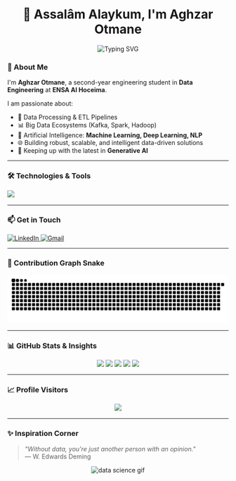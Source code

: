 <h1 align="center">👋 Assalâm Alaykum, I'm Aghzar Otmane</h1>

<p align="center">
  <img src="https://readme-typing-svg.demolab.com?font=Fira+Code&pause=1000&color=3B82F6&center=true&vCenter=true&multiline=true&width=600&height=70&lines=Aspiring+Data+Engineer;Big+Data+%7C+ML+%7C+DL+%7C+NLP+Enthusiast;
    Transforming+Data+into+Insights..." alt="Typing SVG" />

  
</p>





### 🧠 About Me

I'm **Aghzar Otmane**, a second-year engineering student in **Data Engineering** at **ENSA Al Hoceima**.

I am passionate about:
- 🧩 Data Processing & ETL Pipelines  
- 📊 Big Data Ecosystems (Kafka, Spark, Hadoop)  
- 🤖 Artificial Intelligence: **Machine Learning, Deep Learning, NLP**  
- 🌐 Building robust, scalable, and intelligent data-driven solutions  
- 🧠 Keeping up with the latest in **Generative AI**

---

### 🛠️ Technologies & Tools

<div align="left">
  <img src="https://skillicons.dev/icons?i=java,c,python,bash,mysql,postgres,flask,fastapi,grafana,prometheus,spring,tensorflow,numpy,pandas,oracle,mongodb,apachekafka,docker,kubernetes,git,github,linux" />
</div>

---

### 📫 Get in Touch

<div align="left">
  <a href="https://www.linkedin.com/in/otmane-aghzar/" target="_blank">
    <img src="https://img.shields.io/badge/LinkedIn-Otmane%20Aghzar-blue?style=for-the-badge&logo=linkedin" alt="LinkedIn" />
  </a>
  <a href="mailto:aghzarotmane2002@gmail.com" target="_blank">
    <img src="https://img.shields.io/badge/Gmail-aghzarotmane2002@gmail.com-D14836?style=for-the-badge&logo=gmail&logoColor=white" alt="Gmail" />
  </a>
</div>

---

### 🐍 Contribution Graph Snake

<img src="https://raw.githubusercontent.com/otmane-data/otmane-data/output/snake.svg" alt="Snake animation" />

---

### 📊 GitHub Stats & Insights

<div align="center">
  <img src="https://github-readme-stats.vercel.app/api?username=otmane-data&show_icons=true&theme=dracula" height="150" />
  <img src="https://github-readme-stats.vercel.app/api/top-langs?username=otmane-data&layout=compact&theme=dracula" height="150" />
  <img src="https://streak-stats.demolab.com?user=otmane-data&theme=dracula&hide_border=false&border_radius=5" height="150" />
  <img src="https://github-profile-trophy.vercel.app/?username=otmane-data&theme=dracula&no-bg=false&no-frame=false" height="150" />
  <img src="https://github-readme-activity-graph.vercel.app/graph?username=otmane-data&theme=react&area=true" height="300" />
</div>

---

### 📈 Profile Visitors

<div align="center">
  <img src="https://profile-counter.glitch.me/otmane-data/count.svg?" />
</div>

---


### ✨ Inspiration Corner

> *"Without data, you're just another person with an opinion."*  
> — W. Edwards Deming

<p align="center">
  <img src="https://media.giphy.com/media/f3iwJFOVOwuy7K6FFw/giphy.gif" height="200" alt="data science gif" />
</p>

